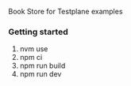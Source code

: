 Book Store for Testplane examples

### Getting started
1. nvm use
2. npm ci
3. npm run build
4. npm run dev
